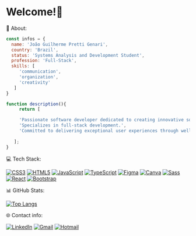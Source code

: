 # Welcome!🚀

👤 About:

 ``` javascript
 const infos = {
   name: 'João Guilherme Pretti Genari',
   country: 'Brazil',
   status: 'Systems Analysis and Development Student',
   profession: 'Full-Stack',
   skills: [
      'communication',
      'organization',
      'creativity'
    ]
}

function description(){
      return [

      'Passionate software developer dedicated to creating innovative solutions and solutions.',
      'Specializes in full-stack development.',
      'Committed to delivering exceptional user experiences through well-organized projects.'
     
    ];
}
```

💻 Tech Stack:

[![CSS3](https://img.shields.io/badge/-CSS3-1572B6?style=flat&logo=css3&logoColor=white)](https://www.w3.org/Style/CSS/)
[![HTML5](https://img.shields.io/badge/-HTML5-E34F26?style=flat&logo=html5&logoColor=white)](https://developer.mozilla.org/en-US/docs/Web/Guide/HTML/HTML5)
[![JavaScript](https://img.shields.io/badge/-JavaScript-F7DF1E?style=flat&logo=javascript&logoColor=black)](https://developer.mozilla.org/en-US/docs/Web/JavaScript)
[![TypeScript](https://img.shields.io/badge/-TypeScript-3178C6?style=flat&logo=typescript&logoColor=white)](https://www.typescriptlang.org/)
[![Figma](https://img.shields.io/badge/-Figma-F24E1E?style=flat&logo=figma&logoColor=white)](https://www.figma.com/)
[![Canva](https://img.shields.io/badge/-Canva-00C4CC?style=flat&logo=canva&logoColor=white)](https://www.canva.com/)
[![Sass](https://img.shields.io/badge/-Sass-CC6699?style=flat&logo=sass&logoColor=white)](https://sass-lang.com/)
[![React](https://img.shields.io/badge/-React-61DAFB?style=flat&logo=react&logoColor=black)](https://reactjs.org/)
[![Bootstrap](https://img.shields.io/badge/-Bootstrap-563D7C?style=flat&logo=bootstrap&logoColor=white)](https://getbootstrap.com/)


📊 GitHub Stats:

[![Top Langs](https://github-readme-stats.vercel.app/api/top-langs/?username=joaocaju1&layout=donut)](https://github.com/joaocaju1/github-readme-stats)

🌐 Contact info:

[![LinkedIn](https://img.shields.io/badge/-LinkedIn-blue?style=flat&logo=linkedin)](https://www.linkedin.com/in/gabriella-borges-a01b77249/)
[![Gmail](https://img.shields.io/badge/-Gmail-red?style=flat&logo=gmail&logoColor=white)](mailto:gabimullerborges@gmail.com)
[![Hotmail](https://img.shields.io/badge/-Hotmail-blue?style=flat&logo=microsoft-outlook&logoColor=white)](mailto:gabimullerborges@hotmail.com)

